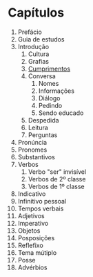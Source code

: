 # Capítulos
1. Prefácio
2. Guia de estudos
3. Introdução
   1. Cultura
   2. Grafias
   3. [Cumprimentos](/livro/capítulos/introdução/cumprimentos/cumprimentos.md)
   4. Conversa
      1. Nomes
      2. Informações
      3. Diálogo
      4. Pedindo
      5. Sendo educado
   5. Despedida
   6. Leitura
   7. Perguntas
4. Pronúncia
5. Pronomes
6. Substantivos
7. Verbos
   1. Verbo "ser" invisível
   2. Verbos de 2º classe 
   3. Verbos de 1º classe
8. Indicativo
9. Infinitivo pessoal
10. Tempos verbais
11. Adjetivos
12. Imperativo
13. Objetos
14. Posposições
15. Reflefixo
16. Tema mútiplo
17. Posse
18. Advérbios